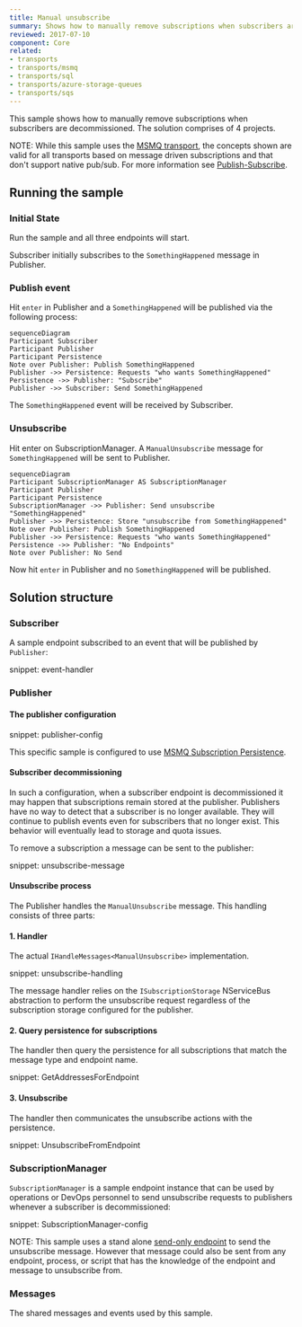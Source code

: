 ```yaml
---
title: Manual unsubscribe
summary: Shows how to manually remove subscriptions when subscribers are decommissioned.
reviewed: 2017-07-10
component: Core
related:
- transports
- transports/msmq
- transports/sql
- transports/azure-storage-queues
- transports/sqs
---
```


This sample shows how to manually remove subscriptions when subscribers are decommissioned. The solution comprises of 4 projects.

NOTE: While this sample uses the [MSMQ transport](/transports/msmq), the concepts shown are valid for all transports based on message driven subscriptions and that don't support native pub/sub. For more information see [Publish-Subscribe](/nservicebus/messaging/publish-subscribe/).


## Running the sample


### Initial State

Run the sample and all three endpoints will start.

Subscriber initially subscribes to the `SomethingHappened` message in Publisher.


### Publish event

Hit `enter` in Publisher and a `SomethingHappened` will be published via the following process:

```mermaid
sequenceDiagram
Participant Subscriber
Participant Publisher
Participant Persistence
Note over Publisher: Publish SomethingHappened
Publisher ->> Persistence: Requests "who wants SomethingHappened"
Persistence ->> Publisher: "Subscribe"
Publisher ->> Subscriber: Send SomethingHappened
```

The `SomethingHappened` event will be received by Subscriber.


### Unsubscribe

Hit enter on SubscriptionManager. A `ManualUnsubscribe` message for `SomethingHappened` will be sent to Publisher.

```mermaid
sequenceDiagram
Participant SubscriptionManager AS SubscriptionManager
Participant Publisher
Participant Persistence
SubscriptionManager ->> Publisher: Send unsubscribe "SomethingHappened"
Publisher ->> Persistence: Store "unsubscribe from SomethingHappened"
Note over Publisher: Publish SomethingHappened
Publisher ->> Persistence: Requests "who wants SomethingHappened"
Persistence ->> Publisher: "No Endpoints"
Note over Publisher: No Send
```

Now hit `enter` in Publisher and no `SomethingHappened` will be published.


## Solution structure


### Subscriber

A sample endpoint subscribed to an event that will be published by `Publisher`:

snippet: event-handler


### Publisher


#### The publisher configuration

snippet: publisher-config

This specific sample is configured to use [MSMQ Subscription Persistence](/persistence/msmq/subscription.md).


#### Subscriber decommissioning

In such a configuration, when a subscriber endpoint is decommissioned it may happen that subscriptions remain stored at the publisher. Publishers have no way to detect that a subscriber is no longer available. They will continue to publish events even for subscribers that no longer exist. This behavior will eventually lead to storage and quota issues.

To remove a subscription a message can be sent to the publisher:

snippet: unsubscribe-message


#### Unsubscribe process

The Publisher handles the `ManualUnsubscribe` message. This handling consists of three parts:


#### 1. Handler

The actual `IHandleMessages<ManualUnsubscribe>` implementation.

snippet: unsubscribe-handling

The message handler relies on the `ISubscriptionStorage` NServiceBus abstraction to perform the unsubscribe request regardless of the subscription storage configured for the publisher.


#### 2. Query persistence for subscriptions

The handler then query the persistence for all subscriptions that match the message type and endpoint name.

snippet: GetAddressesForEndpoint


#### 3. Unsubscribe

The handler then communicates the unsubscribe actions with the persistence. 

snippet: UnsubscribeFromEndpoint


### SubscriptionManager

`SubscriptionManager` is a sample endpoint instance that can be used by operations or DevOps personnel to send unsubscribe requests to publishers whenever a subscriber is decommissioned:

snippet: SubscriptionManager-config

NOTE: This sample uses a stand alone [send-only endpoint](/nservicebus/hosting/#self-hosting-send-only-hosting) to send the unsubscribe message. However that message could also be sent from any endpoint, process, or script that has the knowledge of the endpoint and message to unsubscribe from.


### Messages

The shared messages and events used by this sample.
